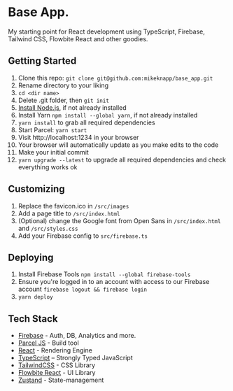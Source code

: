 # Base App.

My starting point for React development using TypeScript, Firebase, Tailwind CSS, Flowbite React and other goodies.

## Getting Started

1. Clone this repo: `git clone git@github.com:mikeknapp/base_app.git`
2. Rename directory to your liking
3. `cd <dir name>`
4. Delete .git folder, then `git init`
5. [Install Node.js](https://nodejs.org/en/download), if not already installed
6. Install Yarn `npm install --global yarn`, if not already installed
7. `yarn install` to grab all required dependencies
8. Start Parcel: `yarn start`
9. Visit http://localhost:1234 in your browser
10. Your browser will automatically update as you make edits to the code
11. Make your initial commit
12. `yarn upgrade --latest` to upgrade all required dependencies and check everything works ok

## Customizing

1. Replace the favicon.ico in `/src/images`
2. Add a page title to `/src/index.html`
3. (Optional) change the Google font from Open Sans in `/src/index.html` and `/src/styles.css`
4. Add your Firebase config to `src/firebase.ts`

## Deploying

1. Install Firebase Tools `npm install --global firebase-tools`
2. Ensure you're logged in to an account with access to our Firebase account `firebase logout && firebase login`
3. `yarn deploy`

## Tech Stack

- [Firebase](https://www.firebase.com) - Auth, DB, Analytics and more.
- [Parcel JS](https://parceljs.org/) - Build tool
- [React](https://react.dev/) - Rendering Engine
- [TypeScript](https://www.typescriptlang.org/) – Strongly Typed JavaScript
- [TailwindCSS](https://tailwindcss.com/) - CSS Library
- [Flowbite React](https://flowbite-react.com/) - UI Library
- [Zustand](https://github.com/pmndrs/zustand) - State-management
